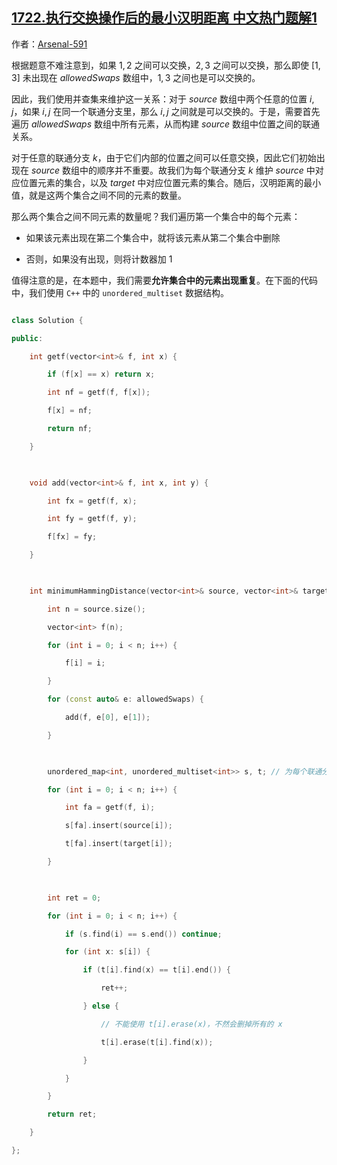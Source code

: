 ## [1722.执行交换操作后的最小汉明距离 中文热门题解1](https://leetcode.cn/problems/minimize-hamming-distance-after-swap-operations/solutions/100000/bing-cha-ji-yao-shao-wei-dong-dian-nao-j-feis)

作者：[Arsenal-591](https://leetcode.cn/u/Arsenal-591)


根据题意不难注意到，如果 $1,2$ 之间可以交换，$2,3$ 之间可以交换，那么即使 $[1,3]$ 未出现在 $\textit{allowedSwaps}$ 数组中，$1,3$ 之间也是可以交换的。

因此，我们使用并查集来维护这一关系：对于 $\textit{source}$ 数组中两个任意的位置 $i,j$，如果 $i,j$ 在同一个联通分支里，那么 $i,j$ 之间就是可以交换的。于是，需要首先遍历 $\textit{allowedSwaps}$ 数组中所有元素，从而构建 $\textit{source}$ 数组中位置之间的联通关系。

对于任意的联通分支 $k$，由于它们内部的位置之间可以任意交换，因此它们初始出现在 $\textit{source}$ 数组中的顺序并不重要。故我们为每个联通分支 $k$ 维护  $\textit{source}$ 中对应位置元素的集合，以及 $\textit{target}$ 中对应位置元素的集合。随后，汉明距离的最小值，就是这两个集合之间不同的元素的数量。

那么两个集合之间不同元素的数量呢？我们遍历第一个集合中的每个元素：

- 如果该元素出现在第二个集合中，就将该元素从第二个集合中删除
- 否则，如果没有出现，则将计数器加 $1$

值得注意的是，在本题中，我们需要**允许集合中的元素出现重复**。在下面的代码中，我们使用 `C++` 中的 `unordered_multiset` 数据结构。

``` C++ [sol1-C++]
class Solution {
public:
    int getf(vector<int>& f, int x) {
        if (f[x] == x) return x;
        int nf = getf(f, f[x]);
        f[x] = nf;
        return nf;
    }
    
    void add(vector<int>& f, int x, int y) {
        int fx = getf(f, x);
        int fy = getf(f, y);
        f[fx] = fy;
    }
    
    int minimumHammingDistance(vector<int>& source, vector<int>& target, vector<vector<int>>& allowedSwaps) {
        int n = source.size();
        vector<int> f(n);
        for (int i = 0; i < n; i++) {
            f[i] = i;
        }
        for (const auto& e: allowedSwaps) {
            add(f, e[0], e[1]);
        }
        
        unordered_map<int, unordered_multiset<int>> s, t; // 为每个联通分支维护位置的集合
        for (int i = 0; i < n; i++) {
            int fa = getf(f, i);
            s[fa].insert(source[i]);
            t[fa].insert(target[i]);
        }
        
        int ret = 0;
        for (int i = 0; i < n; i++) {
            if (s.find(i) == s.end()) continue;
            for (int x: s[i]) {
                if (t[i].find(x) == t[i].end()) {
                    ret++;
                } else {
                    // 不能使用 t[i].erase(x)，不然会删掉所有的 x
                    t[i].erase(t[i].find(x));
                }
            }
        }
        return ret;
    }
};
```








